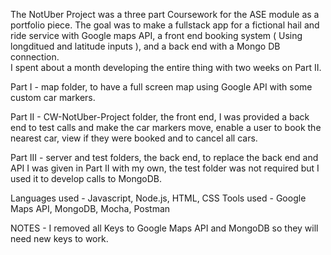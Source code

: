 The NotUber Project was a three part Coursework for the ASE module as a portfolio piece.  The goal was to make a 
fullstack app for a fictional hail and ride service with Google maps API, a front end booking system 
( Using longditued and latitude inputs ), and a back end with a Mongo DB connection.  
I spent about a month developing the entire thing with two weeks on Part II.

Part I - map folder, to have a full screen map using Google API with some custom car markers.

Part II - CW-NotUber-Project folder, the front end, I was provided a back end to test calls and make the car markers move, 
          enable a user to book the nearest car, view if they were booked and to cancel all cars.
          
Part III - server and test folders, the back end, to replace the back end and API I was given in Part II
           with my own, the test folder was not required but I used it to develop calls to MongoDB.
           
Languages used - Javascript, Node.js, HTML, CSS
Tools used - Google Maps API, MongoDB, Mocha, Postman

NOTES -
I removed all Keys to Google Maps API and MongoDB so they will need new keys to work.
